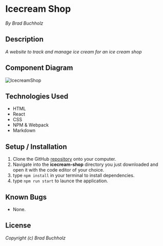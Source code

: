 # Icecream Shop
_By Brad Buchholz_
## Description

_A website to track and manage ice cream for an ice cream shop_

## Component Diagram
![IcecreamShop](/Users/bradbookpro/Desktop/School-Projects/icecream-shop/IceCreamShop.png)
## Technologies Used 
* HTML
* React
* CSS
* NPM & Webpack
* Markdown   

## Setup / Installation 

1. Clone the GitHub [repository](https://github.com/Bradbuchholz/icecream-shop.git) onto your computer.
2. Navigate into the **icecream-shop** directory you just downloaded and open it with the code editor of your choice.
3. type ``npm install`` in your terminal to install dependencies.
4. type ``npm run start`` to launce the application. 
## Known Bugs 
* None. 
## License
_Copyright (c) Brad Buchholz_